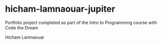 # hicham-lamnaouar-jupiter

Portfolio project completed as part of the Intro to Programming course with Code the Dream

Hicham Lamnaouar

